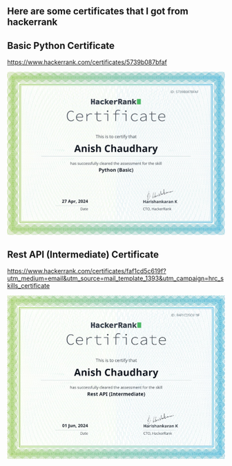 ## Here are some certificates that I got from hackerrank

## Basic Python Certificate

https://www.hackerrank.com/certificates/5739b087bfaf

![Certificate](https://github.com/vectorsigmaissomewhere/DocumentsToshow/blob/main/Hackerank/python1.png)

## Rest API (Intermediate) Certificate

https://www.hackerrank.com/certificates/faf1cd5c619f?utm_medium=email&utm_source=mail_template_1393&utm_campaign=hrc_skills_certificate

![Certificate](https://github.com/vectorsigmaissomewhere/DocumentsToshow/blob/main/Hackerank/restapi.PNG)
